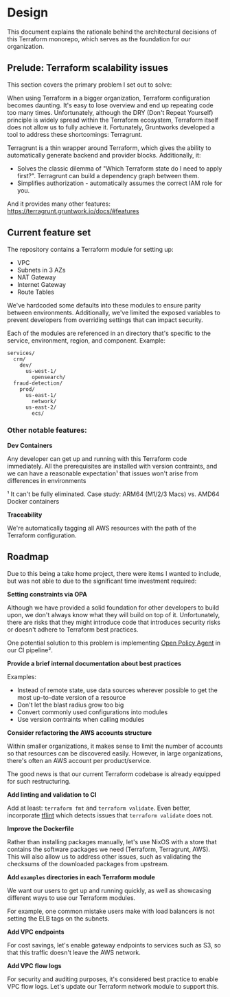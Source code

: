 # Design

This document explains the rationale behind the architectural decisions of this Terraform monorepo, which serves as the foundation for our organization.

## Prelude: Terraform scalability issues

This section covers the primary problem I set out to solve:

When using Terraform in a bigger organization, Terraform configuration becomes daunting. It's easy to lose overview and end up repeating code too many times. Unfortunately, although the DRY (Don't Repeat Yourself) principle is widely spread within the Terraform ecosystem, Terraform itself does not allow us to fully achieve it. Fortunately, Gruntworks developed a tool to address these shortcomings: Terragrunt.

Terragrunt is a thin wrapper around Terraform, which gives the ability to automatically generate backend and provider blocks. Additionally, it:
- Solves the classic dilemma of "Which Terraform state do I need to apply first?". Terragrunt can build a dependency graph between them.
- Simplifies authorization - automatically assumes the correct IAM role for you.

And it provides many other features: https://terragrunt.gruntwork.io/docs/#features

## Current feature set

The repository contains a Terraform module for setting up:
- VPC
- Subnets in 3 AZs
- NAT Gateway
- Internet Gateway
- Route Tables

We've hardcoded some defaults into these modules to ensure parity between environments. Additionally, we've limited the exposed variables to prevent developers from overriding settings that can impact security.

Each of the modules are referenced in an directory that's specific to the service, environment, region, and component. Example:

```
services/
  crm/
    dev/
      us-west-1/
        opensearch/
  fraud-detection/
    prod/
      us-east-1/
        network/
      us-east-2/
        ecs/
```

### Other notable features:

**Dev Containers**

Any developer can get up and running with this Terraform code immediately. All the prerequisites are installed with version contraints, and we can have a reasonable expectation¹ that issues won't arise from differences in environments

¹ It can't be fully eliminated. Case study: ARM64 (M1/2/3 Macs) vs. AMD64 Docker containers

**Traceability**

We're automatically tagging all AWS resources with the path of the Terraform configuration.

## Roadmap

Due to this being a take home project, there were items I wanted to include, but was not able to due to the significant time investment required:

**Setting constraints via OPA**

Although we have provided a solid foundation for other developers to build upon, we don't always know what they will build on top of it. Unfortunately, there are risks that they might introduce code that introduces security risks or doesn't adhere to Terraform best practices. 

One potential solution to this problem is implementing [Open Policy Agent](https://spacelift.io/blog/what-is-open-policy-agent-and-how-it-works) in our CI pipeline².

**Provide a brief internal documentation about best practices**

Examples:
- Instead of remote state, use data sources wherever possible to get the most up-to-date version of a resource
- Don't let the blast radius grow too big
- Convert commonly used configurations into modules
- Use version contraints when calling modules

**Consider refactoring the AWS accounts structure**

Within smaller organizations, it makes sense to limit the number of accounts so that resources can be discovered easily. However, in large organizations, there's often an AWS account per product/service. 

The good news is that our current Terraform codebase is already equipped for such restructuring.

**Add linting and validation to CI**

Add at least: `terraform fmt` and `terraform validate`. Even better, incorporate [tflint](https://github.com/terraform-linters/tflint) which detects issues that `terraform validate` does not.

**Improve the Dockerfile**

Rather than installing packages manually, let's use NixOS with a store that contains the software packages we need (Terraform, Terragrunt, AWS). This will also allow us to address other issues, such as validating the checksums of the downloaded packages from upstream.

**Add `examples` directories in each Terraform module**

We want our users to get up and running quickly, as well as showcasing different ways to use our Terraform modules.

For example, one common mistake users make with load balancers is not setting the ELB tags on the subnets.

**Add VPC endpoints**

For cost savings, let's enable gateway endpoints to services such as S3, so that this traffic doesn't leave the AWS network.

**Add VPC flow logs**

For security and auditing purposes, it's considered best practice to enable VPC flow logs. Let's update our Terraform network module to support this.
